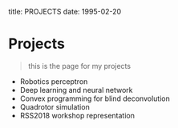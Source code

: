title: PROJECTS
date: 1995-02-20

# Projects
> this is the page for my projects


* Robotics perceptron
* Deep learning and neural network
* Convex programming for blind deconvolution
* Quadrotor simulation
* RSS2018 workshop representation

